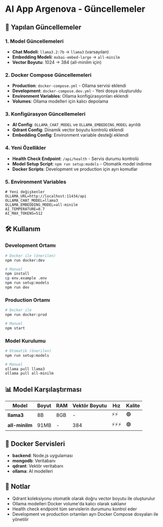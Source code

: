 # AI App Argenova - Güncellemeler

## 🚀 Yapılan Güncellemeler

### 1. **Model Güncellemeleri**

-   **Chat Modeli**: `llama3.2:7b` → `llama3` (varsayılan)
-   **Embedding Modeli**: `mxbai-embed-large` → `all-minilm`
-   **Vector Boyutu**: 1024 → 384 (all-minilm için)

### 2. **Docker Compose Güncellemeleri**

-   **Production**: `docker-compose.yml` - Ollama servisi eklendi
-   **Development**: `docker-compose.dev.yml` - Yeni dosya oluşturuldu
-   **Environment Variables**: Ollama konfigürasyonları eklendi
-   **Volumes**: Ollama modelleri için kalıcı depolama

### 3. **Konfigürasyon Güncellemeleri**

-   **AI Config**: `OLLAMA_CHAT_MODEL` ve `OLLAMA_EMBEDDING_MODEL` ayrıldı
-   **Qdrant Config**: Dinamik vector boyutu kontrolü eklendi
-   **Embedding Config**: Environment variable desteği eklendi

### 4. **Yeni Özellikler**

-   **Health Check Endpoint**: `/api/health` - Servis durumu kontrolü
-   **Model Setup Script**: `npm run setup:models` - Otomatik model indirme
-   **Docker Scripts**: Development ve production için ayrı komutlar

### 5. **Environment Variables**

```env
# Yeni değişkenler
OLLAMA_URL=http://localhost:11434/api
OLLAMA_CHAT_MODEL=llama3
OLLAMA_EMBEDDING_MODEL=all-minilm
AI_TEMPERATURE=0.7
AI_MAX_TOKENS=512
```

## 🛠️ Kullanım

### Development Ortamı

```bash
# Docker ile (önerilen)
npm run docker:dev

# Manuel
npm install
cp env.example .env
npm run setup:models
npm run dev
```

### Production Ortamı

```bash
# Docker ile
npm run docker:prod

# Manuel
npm start
```

### Model Kurulumu

```bash
# Otomatik (önerilen)
npm run setup:models

# Manuel
ollama pull llama3
ollama pull all-minilm
```

## 📊 Model Karşılaştırması

| Model          | Boyut | RAM | Vektör Boyutu | Hız    | Kalite |
| -------------- | ----- | --- | ------------- | ------ | ------ |
| **llama3**     | 8B    | 8GB | -             | ⚡⚡   | 🟢     |
| **all-minilm** | 91MB  | -   | 384           | ⚡⚡⚡ | 🟢     |

## 🔧 Docker Servisleri

-   **backend**: Node.js uygulaması
-   **mongodb**: Veritabanı
-   **qdrant**: Vektör veritabanı
-   **ollama**: AI modelleri

## 📝 Notlar

-   Qdrant koleksiyonu otomatik olarak doğru vector boyutu ile oluşturulur
-   Ollama modelleri Docker volume'da kalıcı olarak saklanır
-   Health check endpoint tüm servislerin durumunu kontrol eder
-   Development ve production ortamları ayrı Docker Compose dosyaları ile yönetilir
